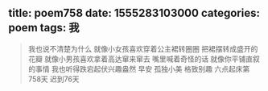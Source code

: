 title: poem758
date: 1555283103000
categories: poem
tags: 我
---
> 我也说不清楚为什么
就像小女孩喜欢穿着公主裙转圈圈
把裙摆转成盛开的花瓣
就像小男孩喜欢拿着高达窜来窜去
嘴里喊着奇怪的话
就像你平铺直叙的事情
我也听得跌宕起伏兴趣盎然
早安
孤独小美
格致别趣
六点起床第758天 迟到76天